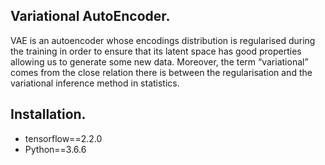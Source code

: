 <h2> Variational AutoEncoder. </h2>
VAE is an autoencoder whose encodings distribution is regularised during the training in order to ensure that its latent space has good properties allowing us to generate some new data. Moreover, the term “variational” comes from the close relation there is between the regularisation and the variational inference method in statistics.
<h2> Installation.</h2>
 <ul>
  <li> tensorflow==2.2.0 </li>
  <li> Python==3.6.6 </li> 
  </ul>
